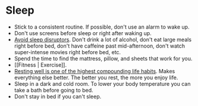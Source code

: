 # Sleep

- Stick to a consistent routine. If possible, don't use an alarm to wake up.
- Don't use screens before sleep or right after waking up.
- [Avoid sleep disruptors](https://alexvermeer.com/life-hacking/#sleep). Don't drink a lot of alcohol, don't eat large meals right before bed, don't have caffeine past mid-afternoon, don't watch super-intense movies right before bed, etc.
- Spend the time to find the mattress, pillow, and sheets that work for you.
- [[Fitness | Exercise]].
- [Resting well is one of the highest compounding life habits](https://news.ycombinator.com/item?id=25582000). Makes everything else better. The better you rest, the more you enjoy life.
- Sleep in a dark and cold room. To lower your body temperature you can take a bath before going to bed.
- Don't stay in bed if you can't sleep.

